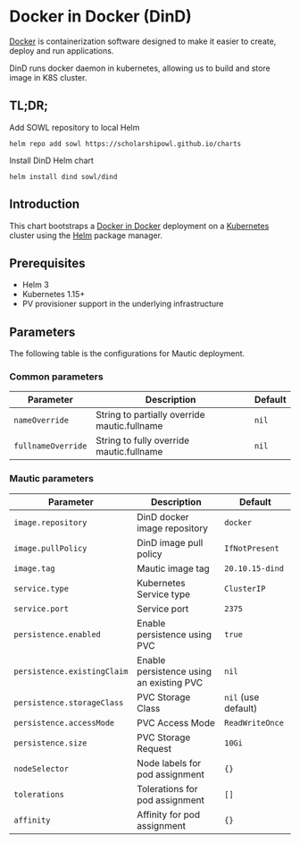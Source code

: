 # Docker in Docker (DinD)
[Docker](https://www.docker.com) is containerization software designed to make it easier to create, deploy and run applications.

DinD runs docker daemon in kubernetes, allowing us to build and store image in K8S cluster.

## TL;DR;
Add SOWL repository to local Helm
```shell
helm repo add sowl https://scholarshipowl.github.io/charts
```

Install DinD Helm chart
```shell
helm install dind sowl/dind
```

## Introduction
This chart bootstraps a [Docker in Docker](https://hub.docker.com/_/docker) deployment on a [Kubernetes](http://kubernetes.io) cluster using the [Helm](https://helm.sh) package manager.

## Prerequisites

- Helm 3
- Kubernetes 1.15+
- PV provisioner support in the underlying infrastructure

## Parameters
The following table is the configurations for Mautic deployment.

### Common parameters

| Parameter                 | Description                                     | Default                                                 |
|---------------------------|-------------------------------------------------|---------------------------------------------------------|
| `nameOverride`            | String to partially override mautic.fullname | `nil`                                                   |
| `fullnameOverride`        | String to fully override mautic.fullname     | `nil`                                                   |

### Mautic parameters

| Parameter                   | Description                              | Default             |
|-----------------------------|------------------------------------------|---------------------|
| `image.repository`          | DinD docker image repository             | `docker`            |
| `image.pullPolicy`          | DinD image pull policy                   | `IfNotPresent`      |
| `image.tag`                 | Mautic image tag                         | `20.10.15-dind`     |
| `service.type`              | Kubernetes Service type                  | `ClusterIP`         |
| `service.port`              | Service port                             | `2375`              |
| `persistence.enabled`       | Enable persistence using PVC             | `true`              |
| `persistence.existingClaim` | Enable persistence using an existing PVC | `nil`               |
| `persistence.storageClass`  | PVC Storage Class                        | `nil` (use default) |
| `persistence.accessMode`    | PVC Access Mode                          | `ReadWriteOnce`     |
| `persistence.size`          | PVC Storage Request                      | `10Gi`              |
| `nodeSelector`              | Node labels for pod assignment           | `{}`                |
| `tolerations`               | Tolerations for pod assignment           | `[]`                |
| `affinity`                  | Affinity for pod assignment              | `{}`                |
